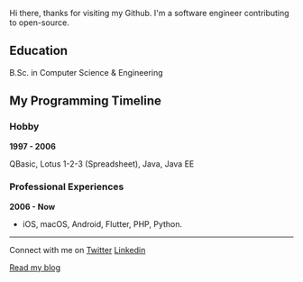 

Hi there, thanks for visiting my Github. I'm a software engineer contributing to open-source. 

## Education

B.Sc. in Computer Science & Engineering


## My Programming Timeline

### Hobby

**1997 - 2006**

QBasic, Lotus 1-2-3 (Spreadsheet), Java, Java EE

### Professional Experiences 

**2006 - Now**

- iOS, macOS, Android, Flutter, PHP, Python.

---

Connect with me on [Twitter](https://twitter.com/sminrana) [Linkedin](https://www.linkedin.com/in/sminrana/) 


[Read my blog](https://www.sminrana.com)

